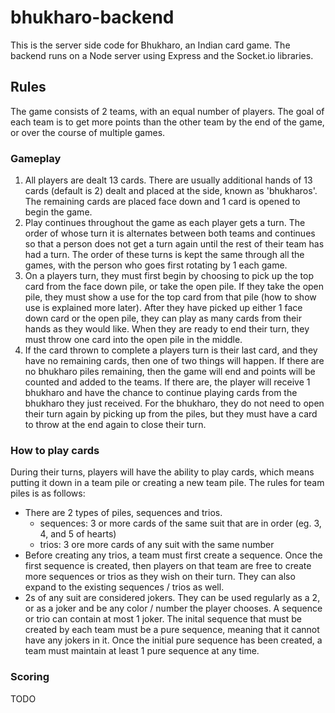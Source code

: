 # bhukharo-backend

This is the server side code for Bhukharo, an Indian card game. The backend runs on a Node server using Express and the Socket.io libraries. 

## Rules

The game consists of 2 teams, with an equal number of players. The goal of each team is to get more points than the other team by the end of the game, or over the course of multiple games.

### Gameplay

1. All players are dealt 13 cards. There are usually additional hands of 13 cards (default is 2) dealt and placed at the side, known as 'bhukharos'. The remaining cards are placed face down and 1 card is opened to begin the game.
2. Play continues throughout the game as each player gets a turn. The order of whose turn it is alternates between both teams and continues so that a person does not get a turn again until the rest of their team has had a turn. The order of these turns is kept the same through all the games, with the person who goes first rotating by 1 each game.
3. On a players turn, they must first begin by choosing to pick up the top card from the face down pile, or take the open pile. If they take the open pile, they must show a use for the top card from that pile (how to show use is explained more later). After they have picked up either 1 face down card or the open pile, they can play as many cards from their hands as they would like. When they are ready to end their turn, they must throw one card into the open pile in the middle. 
4. If the card thrown to complete a players turn is their last card, and they have no remaining cards, then one of two things will happen. If there are no bhukharo piles remaining, then the game will end and points will be counted and added to the teams. If there are, the player will receive 1 bhukharo and have the chance to continue playing cards from the bhukharo they just received. For the bhukharo, they do not need to open their turn again by picking up from the piles, but they must have a card to throw at the end again to close their turn. 

### How to play cards

During their turns, players will have the ability to play cards, which means putting it down in a team pile or creating a new team pile. The rules for team piles is as follows:

- There are 2 types of piles, sequences and trios.
    - sequences: 3 or more cards of the same suit that are in order (eg. 3, 4, and 5 of hearts)
    - trios: 3 ore more cards of any suit with the same number
- Before creating any trios, a team must first create a sequence. Once the first sequence is created, then players on that team are free to create more sequences or trios as they wish on their turn. They can also expand to the existing sequences / trios as well. 
- 2s of any suit are considered jokers. They can be used regularly as a 2, or as a joker and be any color / number the player chooses. A sequence or trio can contain at most 1 joker. The inital sequence that must be created by each team must be a pure sequence, meaning that it cannot have any jokers in it. Once the initial pure sequence has been created, a team must maintain at least 1 pure sequence at any time. 

### Scoring

TODO